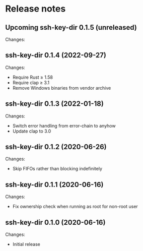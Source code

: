 # Release notes

## Upcoming ssh-key-dir 0.1.5 (unreleased)

Changes:



## ssh-key-dir 0.1.4 (2022-09-27)

Changes:

-  Require Rust ≥ 1.58
-  Require clap ≥ 3.1
-  Remove Windows binaries from vendor archive


## ssh-key-dir 0.1.3 (2022-01-18)

Changes:

- Switch error handling from error-chain to anyhow
- Update clap to 3.0


## ssh-key-dir 0.1.2 (2020-06-26)

Changes:

- Skip FIFOs rather than blocking indefinitely


## ssh-key-dir 0.1.1 (2020-06-16)

Changes:

- Fix ownership check when running as root for non-root user


## ssh-key-dir 0.1.0 (2020-06-16)

Changes:

- Initial release
